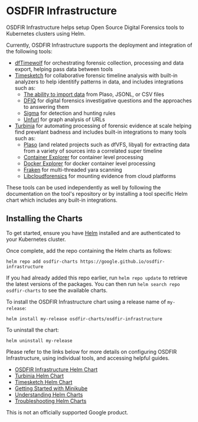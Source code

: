 # OSDFIR Infrastructure

OSDFIR Infrastructure helps setup Open Source
Digital Forensics tools to Kubernetes clusters using Helm.

Currently, OSDFIR Infrastructure supports the deployment and integration of the following tools:

* [dfTimewolf](https://github.com/log2timeline/dftimewolf) for orchestrating forensic collection, processing and data export, helping pass data between tools
* [Timesketch](https://github.com/google/timesketch) for collaborative forensic timeline analysis with built-in analyzers to help identitify patterns in data, and includes integrations such as:
  * [The ability to import data](https://github.com/google/timesketch/blob/master/docs/guides/user/import-from-json-csv.md) from Plaso, JSONL, or CSV files
  * [DFIQ](https://dfiq.org/) for digital forensics investigative questions and the approaches to answering them
  * [Sigma](https://github.com/SigmaHQ/sigma) for detection and hunting rules
  * [Unfurl](https://github.com/obsidianforensics/unfurl) for graph analysis of URLs
* [Turbinia](https://github.com/google/turbinia) for automating processing of forensic evidence at scale helping find prevelant badness and includes built-in integrations to many tools such as:
  * [Plaso](https://github.com/log2timeline/plaso) (and related projects such as dfVFS, libyal) for extracting data from a variety of sources into a correlated super timeline
  * [Container Explorer](https://github.com/google/container-explorer) for container level processing
  * [Docker Explorer](https://github.com/google/docker-explorer) for docker container level processing
  * [Fraken](https://github.com/google/turbinia/tree/master/tools/fraken) for multi-threaded yara scanning
  * [Libcloudforensics](https://github.com/google/cloud-forensics-utils/) for mounting evidence from cloud platforms

These tools can be used independently as well by following the documentation on the tool's repository or by installing a tool specific Helm chart which includes any built-in integrations.

## Installing the Charts

To get started, ensure you have [Helm](https://helm.sh) installed and are authenticated to your Kubernetes cluster.

Once complete, add the repo containing the Helm charts as follows:

```console
helm repo add osdfir-charts https://google.github.io/osdfir-infrastructure
```

If you had already added this repo earlier, run `helm repo update` to retrieve the latest versions of the packages.
You can then run `helm search repo osdfir-charts` to see the available charts.

To install the OSDFIR Infrastructure chart using a release name of `my-release`:

```console
helm install my-release osdfir-charts/osdfir-infrastructure
```

To uninstall the chart:

```console
helm uninstall my-release
```

Please refer to the links below for more details on configuring OSDFIR Infrastructure,
using individual tools, and accessing helpful guides.

* [OSDFIR Infrastructure Helm Chart](charts/osdfir-infrastructure/README.md)
* [Turbinia Helm Chart](charts/turbinia/README.md)
* [Timesketch Helm Chart](charts/timesketch/README.md)
* [Getting Started with Minikube](docs/getting-started.md)
* [Understanding Helm Charts](docs/understanding-helm.md)
* [Troubleshooting Helm Charts](docs/troubleshooting.md)

This is not an officially supported Google product.
